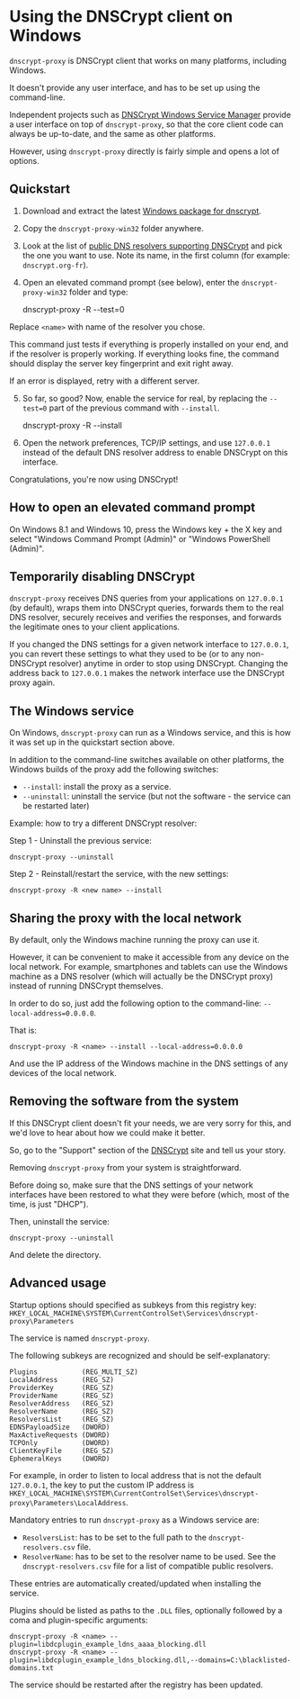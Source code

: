Using the DNSCrypt client on Windows
====================================

`dnscrypt-proxy` is DNSCrypt client that works on many platforms,
including Windows.

It doesn't provide any user interface, and has to be set up using the
command-line.

Independent projects such as [DNSCrypt Windows Service Manager](https://simonclausen.dk/projects/dnscrypt-winservicemgr/)
provide a user interface on top of `dnscrypt-proxy`, so that the core
client code can always be up-to-date, and the same as other platforms.

However, using `dnscrypt-proxy` directly is fairly simple and opens a
lot of options.

Quickstart
----------

1) Download and extract the latest
[Windows package for dnscrypt](https://download.dnscrypt.org/dnscrypt-proxy/LATEST-win32-full.zip).

2) Copy the `dnscrypt-proxy-win32` folder anywhere.

3) Look at the list of [public DNS resolvers supporting DNSCrypt](https://github.com/jedisct1/dnscrypt-proxy/blob/master/dnscrypt-resolvers.csv)
and pick the one you want to use. Note its name, in the first column
(for example: `dnscrypt.org-fr`).

4) Open an elevated command prompt (see below), enter the
`dnscrypt-proxy-win32` folder and type:

    dnscrypt-proxy -R <name> --test=0

Replace `<name>` with name of the resolver you chose.

This command just tests if everything is properly installed on your
end, and if the resolver is properly working. If everything looks fine,
the command should display the server key fingerprint and exit right away.

If an error is displayed, retry with a different server.

5) So far, so good? Now, enable the service for real, by replacing the
`--test=0` part of the previous command with `--install`.

    dnscrypt-proxy -R <name> --install

6) Open the network preferences, TCP/IP settings, and use `127.0.0.1`
instead of the default DNS resolver address to enable DNSCrypt on this
interface.

Congratulations, you're now using DNSCrypt!

How to open an elevated command prompt
--------------------------------------

On Windows 8.1 and Windows 10, press the Windows key + the X key and
select "Windows Command Prompt (Admin)" or "Windows PowerShell (Admin)".

Temporarily disabling DNSCrypt
------------------------------

`dnscrypt-proxy` receives DNS queries from your applications on
`127.0.0.1` (by default), wraps them into DNSCrypt queries, forwards
them to the real DNS resolver, securely receives and verifies the
responses, and forwards the legitimate ones to your client applications.

If you changed the DNS settings for a given network interface to
`127.0.0.1`, you can revert these settings to what they used to be (or
to any non-DNSCrypt resolver) anytime in order to stop using DNSCrypt.
Changing the address back to `127.0.0.1` makes the network interface
use the DNSCrypt proxy again.

The Windows service
-------------------

On Windows, `dnscrypt-proxy` can run as a Windows service, and this is how it
was set up in the quickstart section above.

In addition to the command-line switches available on other platforms,
the Windows builds of the proxy add the following switches:

- `--install`: install the proxy as a service.
- `--uninstall`: uninstall the service (but not the software - the
service can be restarted later)

Example: how to try a different DNSCrypt resolver:

Step 1 - Uninstall the previous service:

    dnscrypt-proxy --uninstall

Step 2 - Reinstall/restart the service, with the new settings:

    dnscrypt-proxy -R <new name> --install

Sharing the proxy with the local network
----------------------------------------

By default, only the Windows machine running the proxy can use it.

However, it can be convenient to make it accessible from any device on
the local network. For example, smartphones and tablets can use the
Windows machine as a DNS resolver (which will actually be the DNSCrypt
proxy) instead of running DNSCrypt themselves.

In order to do so, just add the following option to the command-line:
`--local-address=0.0.0.0`.

That is:

    dnscrypt-proxy -R <name> --install --local-address=0.0.0.0

And use the IP address of the Windows machine in the DNS settings of
any devices of the local network.

Removing the software from the system
-------------------------------------

If this DNSCrypt client doesn't fit your needs, we are very sorry for
this, and we'd love to hear about how we could make it better.

So, go to the "Support" section of the
[DNSCrypt](http://dnscrypt.org/) site and tell us your story.

Removing `dnscrypt-proxy` from your system is straightforward.

Before doing so, make sure that the DNS settings of your network
interfaces have been restored to what they were before (which, most of
the time, is just "DHCP").

Then, uninstall the service:

    dnscrypt-proxy --uninstall

And delete the directory.

Advanced usage
--------------

Startup options should specified as subkeys from this registry key:
`HKEY_LOCAL_MACHINE\SYSTEM\CurrentControlSet\Services\dnscrypt-proxy\Parameters`

The service is named `dnscrypt-proxy`.

The following subkeys are recognized and should be self-explanatory:

    Plugins           (REG_MULTI_SZ)
    LocalAddress      (REG_SZ)
    ProviderKey       (REG_SZ)
    ProviderName      (REG_SZ)
    ResolverAddress   (REG_SZ)
    ResolverName      (REG_SZ)
    ResolversList     (REG_SZ)
    EDNSPayloadSize   (DWORD)
    MaxActiveRequests (DWORD)
    TCPOnly           (DWORD)
    ClientKeyFile     (REG_SZ)
    EphemeralKeys     (DWORD)

For example, in order to listen to local address that is not the default
`127.0.0.1`, the key to put the custom IP address is
`HKEY_LOCAL_MACHINE\SYSTEM\CurrentControlSet\Services\dnscrypt-proxy\Parameters\LocalAddress`.

Mandatory entries to run `dnscrypt-proxy` as a Windows service are:
- `ResolversList`: has to be set to the full path to the `dnscrypt-resolvers.csv` file.
- `ResolverName`: has to be set to the resolver name to be used. See
the `dnscrypt-resolvers.csv` file for a list of compatible public resolvers.

These entries are automatically created/updated when installing the service.

Plugins should be listed as paths to the `.DLL` files, optionally
followed by a coma and plugin-specific arguments:

    dnscrypt-proxy -R <name> --plugin=libdcplugin_example_ldns_aaaa_blocking.dll
    dnscrypt-proxy -R <name> --plugin=libdcplugin_example_ldns_blocking.dll,--domains=C:\blacklisted-domains.txt

The service should be restarted after the registry has been updated.
